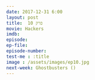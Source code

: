 ```yaml
---
date: 2017-12-31 6:00
layout: post
title: 	פרק 10
movie: Hackers
imdb: 
episode: 
ep-file: 
episode-number: 
test-me : :title
image : /assets/images/ep10.jpg
next-week: Ghostbusters ()
---
```

